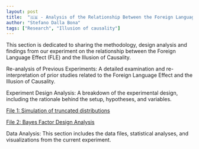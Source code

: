 ```yaml
---
layout: post
title:  "🇬🇧 - Analysis of the Relationship Between the Foreign Language Effect and the Illusion of Causality"
author: "Stefano Dalla Bona"
tags: ["Research", "Illusion of causality"]
---
```


This section is dedicated to sharing the methodology, design analysis and findings from our experiment on the relationship between the Foreign Language Effect (FLE) and the Illusion of Causality.


Re-analysis of Previous Experiments: A detailed examination and re-interpretation of prior studies related to the Foreign Language Effect and the Illusion of Causality. 


Experiment Design Analysis: A breakdown of the experimental design, including the rationale behind the setup, hypotheses, and variables. 


<a href="https://stefanodallabona.github.io/slides/Distsimulation.html" target="_blank"> File 1: Simulation of truncated distributions </a>


<a href="https://stefanodallabona.github.io/slides/BFDA.html" target="_blank"> File 2: Bayes Factor Design Analysis </a>





Data Analysis: This section includes the data files, statistical analyses, and visualizations from the current experiment. 


